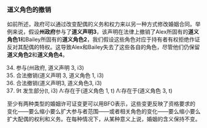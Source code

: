 ### 道义角色的撤销

如前所述，政府可以通过改变配偶的义务和权力来以另一种方式修改婚姻合同。举例来说，假设**州政府**参与了**道义声明3**，该声明在法律上撤销了Alex所固有的**道义角色1**和Bailey所固有的**道义角色2**，我们假设这些角色对应于持有者有权拒绝作证反对其配偶的特权。这导致Alex和Bailey失去了这些各自的角色，尽管他们仍保留**道义角色2**和**道义角色4**。

34. 参与(州政府, 道义声明 3, i3)
35. 合法撤销(道义声明 3, 道义角色 1, i3)
36. 合法撤销(道义声明3, 道义角色3, i3)
37. 9t 发生部分(t, i3) Λ:存在于(道义角色 1, t) Λ:存在于(道义角色 3, t)

至少有两种类型的婚姻许可证变更可以用BFO表示，这些变更反映了资格要求的变化——要么缩小要么扩大参与者范围——或者相关角色的变化——要么缩小要么扩大配偶的权利和义务。在每种情况下，从某种意义上说，婚姻的含义保持不变。
